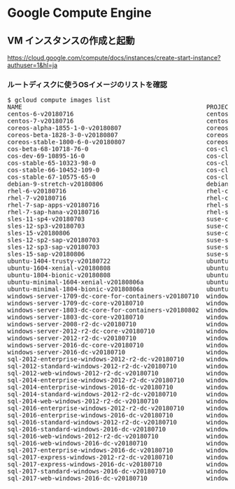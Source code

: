 # Google Compute Engine

## VM インスタンスの作成と起動

https://cloud.google.com/compute/docs/instances/create-start-instance?authuser=1&hl=ja

### ルートディスクに使うOSイメージのリストを確認
<pre>
$ gcloud compute images list
NAME                                                  PROJECT            FAMILY                            DEPRECATED  STATUS
centos-6-v20180716                                    centos-cloud       centos-6                                      READY
centos-7-v20180716                                    centos-cloud       centos-7                                      READY
coreos-alpha-1855-1-0-v20180807                       coreos-cloud       coreos-alpha                                  READY
coreos-beta-1828-3-0-v20180807                        coreos-cloud       coreos-beta                                   READY
coreos-stable-1800-6-0-v20180807                      coreos-cloud       coreos-stable                                 READY
cos-beta-68-10718-76-0                                cos-cloud          cos-beta                                      READY
cos-dev-69-10895-16-0                                 cos-cloud          cos-dev                                       READY
cos-stable-65-10323-98-0                              cos-cloud                                                        READY
cos-stable-66-10452-109-0                             cos-cloud                                                        READY
cos-stable-67-10575-65-0                              cos-cloud          cos-stable                                    READY
debian-9-stretch-v20180806                            debian-cloud       debian-9                                      READY
rhel-6-v20180716                                      rhel-cloud         rhel-6                                        READY
rhel-7-v20180716                                      rhel-cloud         rhel-7                                        READY
rhel-7-sap-apps-v20180716                             rhel-sap-cloud     rhel-7-sap-apps                               READY
rhel-7-sap-hana-v20180716                             rhel-sap-cloud     rhel-7-sap-hana                               READY
sles-11-sp4-v20180703                                 suse-cloud         sles-11                                       READY
sles-12-sp3-v20180703                                 suse-cloud         sles-12                                       READY
sles-15-v20180806                                     suse-cloud         sles-15                                       READY
sles-12-sp2-sap-v20180703                             suse-sap-cloud     sles-12-sp2-sap                               READY
sles-12-sp3-sap-v20180703                             suse-sap-cloud     sles-12-sp3-sap                               READY
sles-15-sap-v20180806                                 suse-sap-cloud     sles-15-sap                                   READY
ubuntu-1404-trusty-v20180722                          ubuntu-os-cloud    ubuntu-1404-lts                               READY
ubuntu-1604-xenial-v20180808                          ubuntu-os-cloud    ubuntu-1604-lts                               READY
ubuntu-1804-bionic-v20180808                          ubuntu-os-cloud    ubuntu-1804-lts                               READY
ubuntu-minimal-1604-xenial-v20180806a                 ubuntu-os-cloud    ubuntu-minimal-1604-lts                       READY
ubuntu-minimal-1804-bionic-v20180806a                 ubuntu-os-cloud    ubuntu-minimal-1804-lts                       READY
windows-server-1709-dc-core-for-containers-v20180710  windows-cloud      windows-1709-core-for-containers              READY
windows-server-1709-dc-core-v20180710                 windows-cloud      windows-1709-core                             READY
windows-server-1803-dc-core-for-containers-v20180802  windows-cloud      windows-1803-core-for-containers              READY
windows-server-1803-dc-core-v20180710                 windows-cloud      windows-1803-core                             READY
windows-server-2008-r2-dc-v20180710                   windows-cloud      windows-2008-r2                               READY
windows-server-2012-r2-dc-core-v20180710              windows-cloud      windows-2012-r2-core                          READY
windows-server-2012-r2-dc-v20180710                   windows-cloud      windows-2012-r2                               READY
windows-server-2016-dc-core-v20180710                 windows-cloud      windows-2016-core                             READY
windows-server-2016-dc-v20180710                      windows-cloud      windows-2016                                  READY
sql-2012-enterprise-windows-2012-r2-dc-v20180710      windows-sql-cloud  sql-ent-2012-win-2012-r2                      READY
sql-2012-standard-windows-2012-r2-dc-v20180710        windows-sql-cloud  sql-std-2012-win-2012-r2                      READY
sql-2012-web-windows-2012-r2-dc-v20180710             windows-sql-cloud  sql-web-2012-win-2012-r2                      READY
sql-2014-enterprise-windows-2012-r2-dc-v20180710      windows-sql-cloud  sql-ent-2014-win-2012-r2                      READY
sql-2014-enterprise-windows-2016-dc-v20180710         windows-sql-cloud  sql-ent-2014-win-2016                         READY
sql-2014-standard-windows-2012-r2-dc-v20180710        windows-sql-cloud  sql-std-2014-win-2012-r2                      READY
sql-2014-web-windows-2012-r2-dc-v20180710             windows-sql-cloud  sql-web-2014-win-2012-r2                      READY
sql-2016-enterprise-windows-2012-r2-dc-v20180710      windows-sql-cloud  sql-ent-2016-win-2012-r2                      READY
sql-2016-enterprise-windows-2016-dc-v20180710         windows-sql-cloud  sql-ent-2016-win-2016                         READY
sql-2016-standard-windows-2012-r2-dc-v20180710        windows-sql-cloud  sql-std-2016-win-2012-r2                      READY
sql-2016-standard-windows-2016-dc-v20180710           windows-sql-cloud  sql-std-2016-win-2016                         READY
sql-2016-web-windows-2012-r2-dc-v20180710             windows-sql-cloud  sql-web-2016-win-2012-r2                      READY
sql-2016-web-windows-2016-dc-v20180710                windows-sql-cloud  sql-web-2016-win-2016                         READY
sql-2017-enterprise-windows-2016-dc-v20180710         windows-sql-cloud  sql-ent-2017-win-2016                         READY
sql-2017-express-windows-2012-r2-dc-v20180710         windows-sql-cloud  sql-exp-2017-win-2012-r2                      READY
sql-2017-express-windows-2016-dc-v20180710            windows-sql-cloud  sql-exp-2017-win-2016                         READY
sql-2017-standard-windows-2016-dc-v20180710           windows-sql-cloud  sql-std-2017-win-2016                         READY
sql-2017-web-windows-2016-dc-v20180710                windows-sql-cloud  sql-web-2017-win-2016                         READY
</pre>
